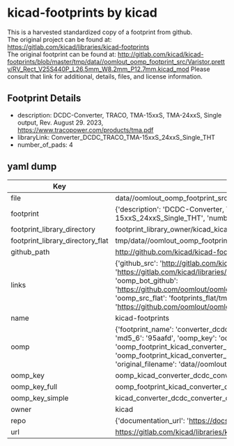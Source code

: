 # kicad-footprints by kicad  
This is a harvested standardized copy of a footprint from github.  
The original project can be found at:  
https://gitlab.com/kicad/libraries/kicad-footprints  
The original footprint can be found at:
http://gitlab.com/kicad/kicad-footprints/blob/master/tmp/data//oomlout_oomp_footprint_src/Varistor.pretty/RV_Rect_V25S440P_L26.5mm_W8.2mm_P12.7mm.kicad_mod
Please consult that link for additional, details, files, and license information.  
## Footprint Details
* description: DCDC-Converter, TRACO, TMA-15xxS, TMA-24xxS, Single output, Rev. August 29. 2023, https://www.tracopower.com/products/tma.pdf  
* libraryLink: Converter_DCDC_TRACO_TMA-15xxS_24xxS_Single_THT  
* number_of_pads: 4  
## yaml dump  
| Key | Value |  
| --- | --- |  
| file | data//oomlout_oomp_footprint_src/kicad-footprints/Converter_DCDC.pretty/Converter_DCDC_TRACO_TMA-15xxS_24xxS_Single_THT.kicad_mod |  
| footprint | {'description': 'DCDC-Converter, TRACO, TMA-15xxS, TMA-24xxS, Single output, Rev. August 29. 2023, https://www.tracopower.com/products/tma.pdf', 'libraryLink': 'Converter_DCDC_TRACO_TMA-15xxS_24xxS_Single_THT', 'number_of_pads': 4} |  
| footprint_library_directory | footprint_library_owner/kicad_kicad-footprints/ |  
| footprint_library_directory_flat | tmp/data//oomlout_oomp_footprint_src/footprints_flat/kicad_converter_dcdc_converter_dcdc_traco_tma_15xxs_24xxs_single_tht/working |  
| github_path | http://github.com/kicad/kicad-footprints/blob/master/tmp/data//oomlout_oomp_footprint_src/Converter_DCDC.pretty/Converter_DCDC_TRACO_TMA-15xxS_24xxS_Single_THT.kicad_mod |  
| links | {'github_src': 'http://gitlab.com/kicad/kicad-footprints/blob/master/tmp/data//oomlout_oomp_footprint_src/Varistor.pretty/RV_Rect_V25S440P_L26.5mm_W8.2mm_P12.7mm.kicad_mod', 'github_src_repo': 'https://gitlab.com/kicad/libraries/kicad-footprints', 'oomp_bot': 'tmp/data//oomlout_oomp_footprint_src/footprints/kicad_converter_dcdc_converter_dcdc_traco_tma_15xxs_24xxs_single_tht/working', 'oomp_bot_github': 'https://github.com/oomlout/oomlout_oomp_footprint_bot/tree/main/tmp/data//oomlout_oomp_footprint_src/footprints/kicad_converter_dcdc_converter_dcdc_traco_tma_15xxs_24xxs_single_tht/working', 'oomp_src_flat': 'footprints_flat/tmp/data//oomlout_oomp_footprint_src/footprints_flat/kicad_converter_dcdc_converter_dcdc_traco_tma_15xxs_24xxs_single_tht/working', 'oomp_src_flat_github': 'https://github.com/oomlout/oomlout_oomp_footprint_src/tree/main/tmp/data//oomlout_oomp_footprint_src/footprints_flat/kicad_converter_dcdc_converter_dcdc_traco_tma_15xxs_24xxs_single_tht/working'} |  
| name | kicad-footprints |  
| oomp | {'footprint_name': 'converter_dcdc_traco_tma_15xxs_24xxs_single_tht', 'library_name': 'converter_dcdc', 'md5': '95aafdb5c4b6df8c2b787c454e0f5633', 'md5_10': '95aafdb5c4', 'md5_5': '95aaf', 'md5_6': '95aafd', 'oomp_key': 'oomp_kicad_converter_dcdc_converter_dcdc_traco_tma_15xxs_24xxs_single_tht', 'oomp_key_extra': 'oomp_footprint_kicad_converter_dcdc_converter_dcdc_traco_tma_15xxs_24xxs_single_tht', 'oomp_key_full': 'oomp_footprint_kicad_converter_dcdc_converter_dcdc_traco_tma_15xxs_24xxs_single_tht_95aafd', 'oomp_key_simple': 'kicad_converter_dcdc_converter_dcdc_traco_tma_15xxs_24xxs_single_tht', 'original_filename': 'data//oomlout_oomp_footprint_src/kicad-footprints/Converter_DCDC.pretty/Converter_DCDC_TRACO_TMA-15xxS_24xxS_Single_THT.kicad_mod', 'owner_name': 'kicad'} |  
| oomp_key | oomp_kicad_converter_dcdc_converter_dcdc_traco_tma_15xxs_24xxs_single_tht |  
| oomp_key_full | oomp_footprint_kicad_converter_dcdc_converter_dcdc_traco_tma_15xxs_24xxs_single_tht |  
| oomp_key_simple | kicad_converter_dcdc_converter_dcdc_traco_tma_15xxs_24xxs_single_tht |  
| owner | kicad |  
| repo | {'documentation_url': 'https://docs.github.com/rest/repos/repos#get-a-repository', 'message': 'Not Found'} |  
| url | https://gitlab.com/kicad/libraries/kicad-footprints |  

